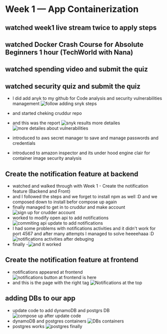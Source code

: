 # Week 1 — App Containerization
## watched week1 live stream twice to apply steps
## watched Docker Crash Course for Absolute Beginners  1 hour (TechWorld with Nana)
## watched spending video and submit the quiz
## watched security quiz and submit the quiz
- I did add anyk to my github for Code analysis and security vulnerabilities management
![follow adding snyk steps](assets/add%20snyk%20to%20GitHub.jpg)

- and started cheking cruddur repo
- and this was the report
![snyk results](assets/checked%20crudder%20repo%20with%20snyk.jpg)
more detailes
![more detailes about vulnerabilities ](assets/synk%20report%20detailes%20of%20vulnerabilities.jpg)
- introduced to aws secret manager to save and manage passwords and credentials 
- introduced to amazon inspector and its under hood engine clair for container image security analysis
## Create the notification feature at backend
- watched  and walked through with Week 1 - Create the notification feature (Backend and Front)
- and I followed the steps and we forget to install npm as well :D and we composed down to install befor compose up again
- finally managed to get in to cruddur and make account 
![sign up for crudder account](assets/sign%20up%20for%20cruddur%20account.jpg)
- worked to modify open api to add notifications
![commiting api update to add notifications](assets/update%20open%20api%20to%20add%20notifications.jpg)
- I had some problems with notifications activities and it didn't work for port 4567 and after many attempts I managed to solve heeeehaaa :D
![notifications activities after debuging](assets/notifications%20activities%20code.jpg)
- finally
-![and it worked](assets/port%204567%20works%20for%20notifications%20activities.jpg)
## Create the notification feature at frontend
- notifications appeared at frontend
![notifications button at frontend is here ](assets/notifications%20at%20frontend.jpg)
- and this is the page with the right tag
![Notifications at the top](assets/notifications%20with%20right%20tag.jpg)
## adding DBs to our app
- update code to add dynamoDB and postgrs DB
![compose up after update code](assets/composing%20up%20DBs.jpg)
- dynamoDB and postgres containers
![DBs containers](assets/DBs%20containers%20up.jpg)
- postgres works
![postgres finally](assets/postgres%20works.jpg)

